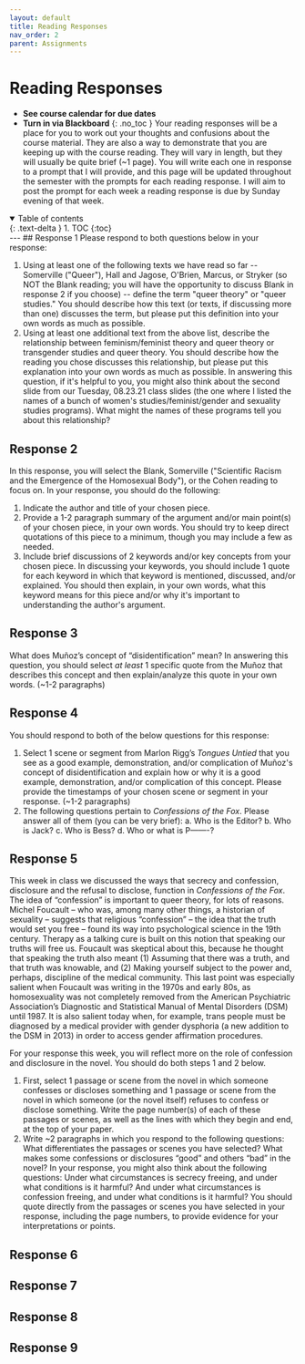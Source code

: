 ```yaml
---
layout: default
title: Reading Responses
nav_order: 2
parent: Assignments
---
```

# Reading Responses
* **See course calendar for due dates**
* **Turn in via Blackboard**
{: .no_toc }
Your reading responses will be a place for you to work out your thoughts and confusions about the course material. They are also a way to demonstrate that you are keeping up with the course reading. They will vary in length, but they will usually be quite brief (~1 page). You will write each one in response to a prompt that I will provide, and this page will be updated throughout the semester with the prompts for each reading response. I will aim to post the prompt for each week a reading response is due by Sunday evening of that week.
<details open markdown="block">
  <summary>
    Table of contents
  </summary>
  {: .text-delta }
1. TOC
{:toc}
</details>
---
## Response 1
Please respond to both questions below in your response:

1. Using at least one of the following texts we have read so far -- Somerville ("Queer"), Hall and Jagose, O'Brien, Marcus, or Stryker (so NOT the Blank reading; you will have the opportunity to discuss Blank in response 2 if you choose) -- define the term "queer theory" or "queer studies." You should describe how this text (or texts, if discussing more than one) discusses the term, but please put this definition into your own words as much as possible.
2. Using at least one additional text from the above list, describe the relationship between feminism/feminist theory and queer theory or transgender studies and queer theory. You should describe how the reading you chose discusses this relationship, but please put this explanation into your own words as much as possible. In answering this question, if it's helpful to you, you might also think about the second slide from our Tuesday, 08.23.21 class slides (the one where I listed the names of a bunch of women's studies/feminist/gender and sexuality studies programs). What might the names of these programs tell you about this relationship?

## Response 2
In this response, you will select the Blank, Somerville ("Scientific Racism and the Emergence of the Homosexual Body"), or the Cohen reading to focus on. In your response, you should do the following:

1. Indicate the author and title of your chosen piece.
2. Provide a 1-2 paragraph summary of the argument and/or main point(s) of your chosen piece, in your own words. You should try to keep direct quotations of this piece to a minimum, though you may include a few as needed.
3. Include brief discussions of 2 keywords and/or key concepts from your chosen piece. In discussing your keywords, you should include 1 quote for each keyword in which that keyword is mentioned, discussed, and/or explained. You should then explain, in your own words, what this keyword means for this piece and/or why it's important to understanding the author's argument.

## Response 3
What does Muñoz’s concept of “disidentification” mean? In answering this question, you should select *at least* 1 specific quote from the Muñoz that describes this concept and then explain/analyze this quote in your own words. (~1-2 paragraphs)

## Response 4
You should respond to both of the below questions for this response:

1. Select 1 scene or segment from Marlon Rigg’s *Tongues Untied* that you see as a good example, demonstration, and/or complication of Muñoz's concept of disidentification and explain how or why it is a good example, demonstration, and/or complication of this concept. Please provide the timestamps of your chosen scene or segment in your response. (~1-2 paragraphs)
2. The following questions pertain to *Confessions of the Fox*. Please answer all of them (you can be very brief):
    a. Who is the Editor?
    b. Who is Jack?
    c. Who is Bess?
    d. Who or what is P——-?

## Response 5
This week in class we discussed the ways that secrecy and confession, disclosure and the refusal to disclose, function in *Confessions of the Fox*. The idea of “confession” is important to queer theory, for lots of reasons. Michel Foucault – who was, among many other things, a historian of sexuality – suggests that religious “confession” – the idea that the truth would set you free – found its way into psychological science in the 19th century. Therapy as a talking cure is built on this notion that speaking our truths will free us. Foucault was skeptical about this, because he thought that speaking the truth also meant (1) Assuming that there was a truth, and that truth was knowable, and (2) Making yourself subject to the power and, perhaps, discipline of the medical community. This last point was especially salient when Foucault was writing in the 1970s and early 80s, as homosexuality was not completely removed from the American Psychiatric Association’s Diagnostic and Statistical Manual of Mental Disorders (DSM) until 1987. It is also salient today when, for example, trans people must be diagnosed by a medical provider with gender dysphoria (a new addition to the DSM in 2013) in order to access gender affirmation procedures.

For your response this week, you will reflect more on the role of confession and disclosure in the novel. You should do both steps 1 and 2 below.

1. First, select 1 passage or scene from the novel in which someone confesses or discloses something and 1 passage or scene from the novel in which someone (or the novel itself) refuses to confess or disclose something. Write the page number(s) of each of these passages or scenes, as well as the lines with which they begin and end, at the top of your paper.
2. Write ~2 paragraphs in which you respond to the following questions: What differentiates the passages or scenes you have selected? What makes some confessions or disclosures “good” and others “bad” in the novel? In your response, you might also think about the following questions: Under what circumstances is secrecy freeing, and under what conditions is it harmful? And under what circumstances is confession freeing, and under what conditions is it harmful? You should quote directly from the passages or scenes you have selected in your response, including the page numbers, to provide evidence for your interpretations or points.

## Response 6

## Response 7

## Response 8

## Response 9
